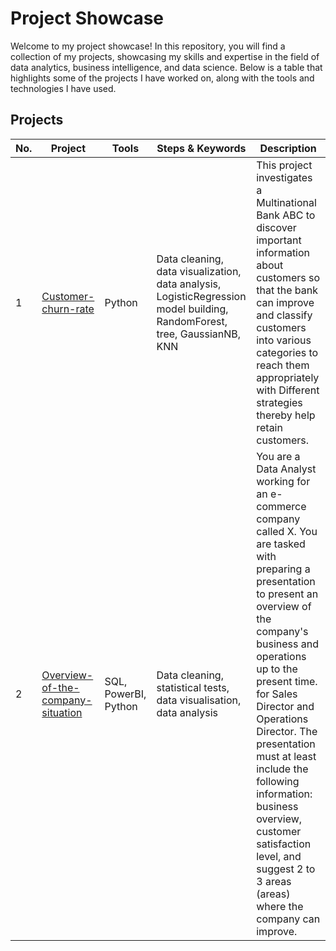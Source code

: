 # Project Showcase
Welcome to my project showcase! In this repository, you will find a collection of my projects, showcasing my skills and expertise in the field of data analytics, business intelligence, and data science. Below is a table that highlights some of the projects I have worked on, along with the tools and technologies I have used.
## Projects
| No. | Project | Tools| Steps & Keywords | Description |
|-----|---------|------|------------------|-------------|
| 1 | [Customer-churn-rate](https://github.com/linh971/Customer-churn-rate) | Python | Data cleaning, data visualization, data analysis, LogisticRegression model building, RandomForest, tree, GaussianNB, KNN | This project investigates a Multinational Bank ABC to discover important information about customers so that the bank can improve and classify customers into various categories to reach them appropriately with Different strategies thereby help retain customers. |
| 2 | [Overview-of-the-company-situation](https://github.com/linh971/Overview-of-the-company-situation) | SQL, PowerBI, Python | Data cleaning, statistical tests, data visualisation, data analysis | You are a Data Analyst working for an e-commerce company called X. You are tasked with preparing a presentation to present an overview of the company's business and operations up to the present time. for Sales Director and Operations Director. The presentation must at least include the following information: business overview, customer satisfaction level, and suggest 2 to 3 areas (areas) where the company can improve. |
